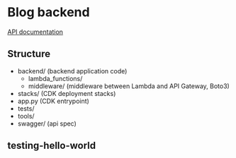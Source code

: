 # Blog backend

[API documentation](https://app.swaggerhub.com/apis/julius-krahn/blog)

## Structure

- backend/ (backend application code)
    - lambda_functions/
    - middleware/ (middleware between Lambda and API Gateway, Boto3)
- stacks/ (CDK deployment stacks)
- app.py (CDK entrypoint)
- tests/
- tools/
- swagger/ (api spec)

## testing-hello-world
